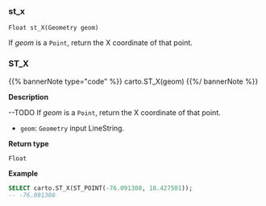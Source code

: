 ### st_x
`Float st_X(Geometry geom)`

If _geom_ is a `Point`, return the X coordinate of that point.

### ST_X

{{% bannerNote type="code" %}}
carto.ST_X(geom)
{{%/ bannerNote %}}

**Description**

--TODO
If _geom_ is a `Point`, return the X coordinate of that point.

* `geom`: `Geometry` input LineString.

**Return type**

`Float`

**Example**

```sql
SELECT carto.ST_X(ST_POINT(-76.091308, 18.427501));
-- -76.091308
```
